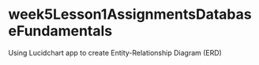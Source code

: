 # week5Lesson1AssignmentsDatabaseFundamentals
Using Lucidchart app to create Entity-Relationship Diagram (ERD)
